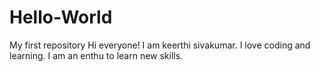# Hello-World
My first repository
Hi everyone! I am keerthi sivakumar. I love coding  and learning. I am an enthu to learn new skills. 
